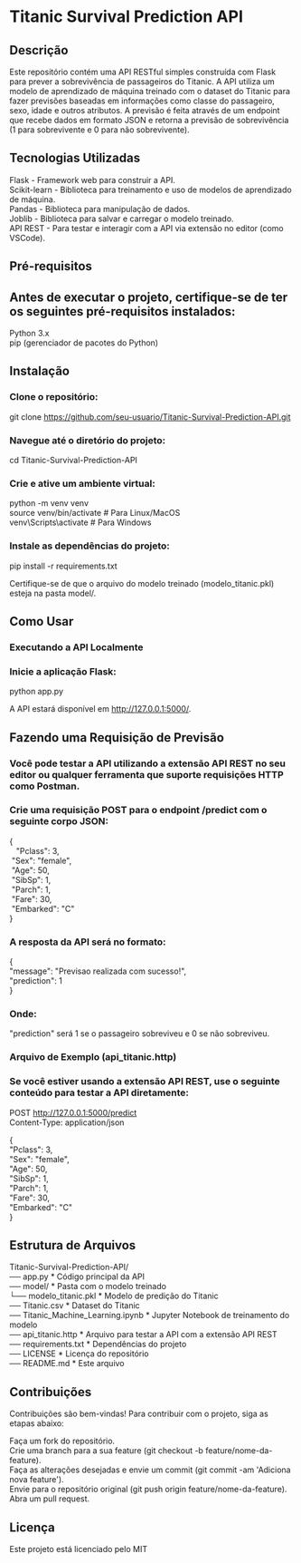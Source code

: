 # Titanic Survival Prediction API
## Descrição

Este repositório contém uma API RESTful simples construída com Flask para prever a sobrevivência de passageiros do Titanic. A API utiliza um modelo de aprendizado de máquina treinado com o dataset do Titanic para fazer previsões baseadas em informações como classe do passageiro, sexo, idade e outros atributos. A previsão é feita através de um endpoint que recebe dados em formato JSON e retorna a previsão de sobrevivência (1 para sobrevivente e 0 para não sobrevivente).

## Tecnologias Utilizadas

Flask - Framework web para construir a API.<br>
Scikit-learn - Biblioteca para treinamento e uso de modelos de aprendizado de máquina.<br>
Pandas - Biblioteca para manipulação de dados.<br>
Joblib - Biblioteca para salvar e carregar o modelo treinado.<br>
API REST - Para testar e interagir com a API via extensão no editor (como VSCode).<br>

## Pré-requisitos

## Antes de executar o projeto, certifique-se de ter os seguintes pré-requisitos instalados:

Python 3.x<br>
pip (gerenciador de pacotes do Python)

## Instalação

### Clone o repositório:

git clone https://github.com/seu-usuario/Titanic-Survival-Prediction-API.git

### Navegue até o diretório do projeto:

cd Titanic-Survival-Prediction-API

### Crie e ative um ambiente virtual:

python -m venv venv<br>
source venv/bin/activate  # Para Linux/MacOS<br>
venv\Scripts\activate     # Para Windows<br>

### Instale as dependências do projeto:

pip install -r requirements.txt

Certifique-se de que o arquivo do modelo treinado (modelo_titanic.pkl) esteja na pasta model/.

## Como Usar

### Executando a API Localmente
### Inicie a aplicação Flask:

python app.py

A API estará disponível em http://127.0.0.1:5000/.

## Fazendo uma Requisição de Previsão

### Você pode testar a API utilizando a extensão API REST no seu editor ou qualquer ferramenta que suporte requisições HTTP como Postman.
### Crie uma requisição POST para o endpoint /predict com o seguinte corpo JSON:

{<br>
&nbsp;&nbsp;&nbsp;"Pclass": 3,<br>
&nbsp;"Sex": "female",<br>
&nbsp;"Age": 50,<br>
&nbsp;"SibSp": 1,<br>
&nbsp;"Parch": 1,<br>
&nbsp;"Fare": 30,<br>
&nbsp;"Embarked": "C"<br>
}<br>

### A resposta da API será no formato:

{<br>
  "message": "Previsao realizada com sucesso!",<br>
  "prediction": 1<br>
}<br>

### Onde:

"prediction" será 1 se o passageiro sobreviveu e 0 se não sobreviveu.

### Arquivo de Exemplo (api_titanic.http)
### Se você estiver usando a extensão API REST, use o seguinte conteúdo para testar a API diretamente:

POST http://127.0.0.1:5000/predict<br>
Content-Type: application/json<br>

{<br>
  "Pclass": 3,<br>
  "Sex": "female",<br>
  "Age": 50,<br>
  "SibSp": 1,<br>
  "Parch": 1,<br>
  "Fare": 30,<br>
  "Embarked": "C"<br>
}<br>

## Estrutura de Arquivos

Titanic-Survival-Prediction-API/<br>
── app.py                   * Código principal da API<br>
── model/                     * Pasta com o modelo treinado<br>
   └── modelo_titanic.pkl     * Modelo de predição do Titanic<br>
── Titanic.csv               * Dataset do Titanic<br>
── Titanic_Machine_Learning.ipynb  * Jupyter Notebook de treinamento do modelo<br>
── api_titanic.http          * Arquivo para testar a API com a extensão API REST<br>
── requirements.txt          * Dependências do projeto<br>
── LICENSE                   * Licença do repositório<br>
── README.md                 * Este arquivo<br>

## Contribuições

Contribuições são bem-vindas! Para contribuir com o projeto, siga as etapas abaixo:

Faça um fork do repositório.<br>
Crie uma branch para a sua feature (git checkout -b feature/nome-da-feature).<br>
Faça as alterações desejadas e envie um commit (git commit -am 'Adiciona nova feature').<br>
Envie para o repositório original (git push origin feature/nome-da-feature).<br>
Abra um pull request.<br>

## Licença
Este projeto está licenciado pelo MIT

